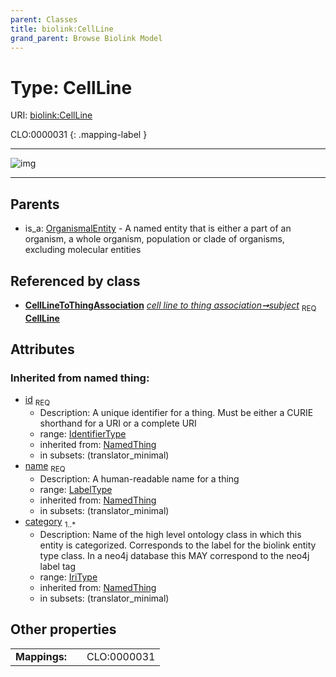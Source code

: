 ```yaml
---
parent: Classes
title: biolink:CellLine
grand_parent: Browse Biolink Model
---
```


# Type: CellLine




URI: [biolink:CellLine](https://w3id.org/biolink/vocab/CellLine)

CLO:0000031
{: .mapping-label }


---

![img](http://yuml.me/diagram/nofunky;dir:TB/class/\[CellLineToThingAssociation]-%20subject%201..1>\[CellLine&#124;id(i):identifier_type;name(i):label_type;category(i):iri_type%20%2B],%20\[OrganismalEntity]^-\[CellLine])

---


## Parents

 *  is_a: [OrganismalEntity](OrganismalEntity.md) - A named entity that is either a part of an organism, a whole organism, population or clade of organisms, excluding molecular entities

## Referenced by class

 *  **[CellLineToThingAssociation](CellLineToThingAssociation.md)** *[cell line to thing association➞subject](cell_line_to_thing_association_subject.md)*  <sub>REQ</sub>  **[CellLine](CellLine.md)**

## Attributes


### Inherited from named thing:

 * [id](id.md)  <sub>REQ</sub>
    * Description: A unique identifier for a thing. Must be either a CURIE shorthand for a URI or a complete URI
    * range: [IdentifierType](types/IdentifierType.md)
    * inherited from: [NamedThing](NamedThing.md)
    * in subsets: (translator_minimal)
 * [name](name.md)  <sub>REQ</sub>
    * Description: A human-readable name for a thing
    * range: [LabelType](types/LabelType.md)
    * inherited from: [NamedThing](NamedThing.md)
    * in subsets: (translator_minimal)
 * [category](category.md)  <sub>1..*</sub>
    * Description: Name of the high level ontology class in which this entity is categorized. Corresponds to the label for the biolink entity type class. In a neo4j database this MAY correspond to the neo4j label tag
    * range: [IriType](types/IriType.md)
    * inherited from: [NamedThing](NamedThing.md)
    * in subsets: (translator_minimal)

## Other properties

|  |  |  |
| --- | --- | --- |
| **Mappings:** | | CLO:0000031 |

